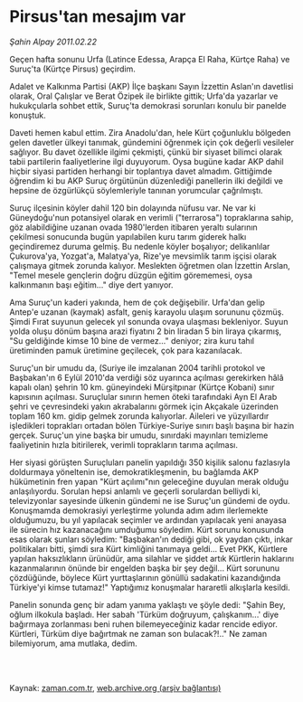 # Pirsus'tan mesajım var

*Şahin Alpay 2011.02.22*

<td class="columnist-detail">
<p>Geçen hafta sonunu Urfa (Latince Edessa, Arapça El Raha, Kürtçe Raha) ve Suruç'ta (Kürtçe Pirsus) geçirdim.</p>
<p>
<div id="haberMetinDiv">
<p>Adalet ve Kalkınma Partisi (AKP) İlçe başkanı Sayın İzzettin Aslan'ın davetlisi olarak, Oral Çalışlar ve Berat Özipek ile birlikte gittik; Urfa'da yazarlar ve hukukçularla sohbet ettik, Suruç'ta demokrasi sorunları konulu bir panelde konuştuk.
<p>Daveti hemen kabul ettim. Zira Anadolu'dan, hele Kürt çoğunluklu bölgeden gelen davetler ülkeyi tanımak, gündemini öğrenmek için çok değerli vesileler sağlıyor. Bu davet özellikle ilgimi çekmişti, çünkü bir siyaset bilimci olarak tabii partilerin faaliyetlerine ilgi duyuyorum. Oysa bugüne kadar AKP dahil hiçbir siyasi partiden herhangi bir toplantıya davet almadım. Gittiğimde öğrendim ki bu AKP Suruç örgütünün düzenlediği panellerin ilki değildi ve hepsine de özgürlükçü söylemleriyle tanınan yorumcular çağrılmıştı.
<p>Suruç ilçesinin köyler dahil 120 bin dolayında nüfusu var. Ne var ki Güneydoğu'nun potansiyel olarak en verimli ("terrarosa") topraklarına sahip, göz alabildiğine uzanan ovada 1980'lerden itibaren yeraltı sularının çekilmesi sonucunda bugün yapılabilen kuru tarım giderek halkı geçindiremez duruma gelmiş. Bu nedenle köyler boşalıyor; delikanlılar Çukurova'ya, Yozgat'a, Malatya'ya, Rize'ye mevsimlik tarım işçisi olarak çalışmaya gitmek zorunda kalıyor. Meslekten öğretmen olan İzzettin Arslan, "Temel mesele gençlerin doğru düzgün eğitim görememesi, oysa kalkınmanın başı eğitim..." diye dert yanıyor.
<p>Ama Suruç'un kaderi yakında, hem de çok değişebilir. Urfa'dan gelip Antep'e uzanan (kaymak) asfalt, geniş karayolu ulaşım sorununu çözmüş. Şimdi Fırat suyunun gelecek yıl sonunda ovaya ulaşması bekleniyor. Suyun yolda oluşu dönüm başına arazi fiyatını 2 bin liradan 5 bin liraya çıkarmış, "Su geldiğinde kimse 10 bine de vermez..." deniyor; zira kuru tahıl üretiminden pamuk üretimine geçilecek, çok para kazanılacak.
<p>Suruç'un bir umudu da, (Suriye ile imzalanan 2004 tarihli protokol ve Başbakan'ın 6 Eylül 2010'da verdiği söz uyarınca açılması gerekirken hâlâ kapalı olan) şehrin 10 km. güneyindeki Mürşitpınar (Kürtçe Kobani) sınır kapısının açılması. Suruçlular sınırın hemen öteki tarafındaki Ayn El Arab şehri ve çevresindeki yakın akrabalarını görmek için Akçakale üzerinden toplam 160 km. gidip gelmek zorunda kalıyorlar. Aileleri ve yüzyıllardır işledikleri toprakları ortadan bölen Türkiye-Suriye sınırı başlı başına bir hazin gerçek. Suruç'un yine başka bir umudu, sınırdaki mayınları temizleme faaliyetinin hızla bitirilerek, verimli toprakların tarıma açılması.
<p>Her siyasi görüşten Suruçluları panelin yapıldığı 350 kişilik salonu fazlasıyla doldurmaya yöneltenin ise, demokratikleşmenin, bu bağlamda AKP hükümetinin fren yapan "Kürt açılımı"nın geleceğine duyulan merak olduğu anlaşılıyordu. Sorulan hepsi anlamlı ve geçerli sorulardan belliydi ki, televizyonlar sayesinde ülkenin gündemi ne ise Suruç'un gündemi de oydu. Konuşmamda demokrasiyi yerleştirme yolunda adım adım ilerlemekte olduğumuzu, bu yıl yapılacak seçimler ve ardından yapılacak yeni anayasa ile sürecin hız kazanacağını umduğumu söyledim. Kürt sorunu konusunda esas olarak şunları söyledim: "Başbakan'ın dediği gibi, ok yaydan çıktı, inkar politikaları bitti, şimdi sıra Kürt kimliğini tanımaya geldi... Evet PKK, Kürtlere yapılan haksızlıkların ürünüdür, ama silahlar ve şiddet artık Kürtlerin haklarını kazanmalarının önünde bir engelden başka bir şey değil... Kürt sorununu çözdüğünde, böylece Kürt yurttaşlarının gönüllü sadakatini kazandığında Türkiye'yi kimse tutamaz!" Yaptığımız konuşmalar hararetli alkışlarla kesildi.
<p>Panelin sonunda genç bir adam yanıma yaklaştı ve şöyle dedi: "Şahin Bey, oğlum ilkokula başladı. Her sabah 'Türküm doğruyum, çalışkanım...' diye bağırmaya zorlanması beni ruhen bilemeyeceğiniz kadar rencide ediyor. Kürtleri, Türküm diye bağırtmak ne zaman son bulacak?!.." Ne zaman bilemiyorum, ama mutlaka, dedim. </p></p></p></p></p></p></p></div>
</p>


<p><br>
		 </br></p></td>

Kaynak: [zaman.com.tr](http://zaman.com.tr/yazar.do?yazino=1097014), [web.archive.org (arşiv bağlantısı)](http://web.archive.org/web/20110225031418/http://www.zaman.com.tr:80/yazar.do?yazino=1097014)
